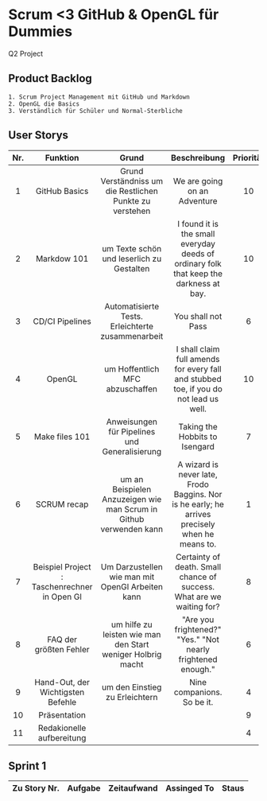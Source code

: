 # Scrum <3 GitHub & OpenGL für Dummies
Q2 Project

## Product Backlog
    1. Scrum Project Management mit GitHub und Markdown
    2. OpenGL die Basics
    3. Verständlich für Schüler und Normal-Sterbliche

## User Storys
|Nr. | Funktion | Grund | Beschreibung | Priorität | Schwierigkeit | Status | Vorausetung |
|:--:|:----:|:----:|:-----:|:----:|:---:|:--:|:--:|
|1   | GitHub Basics | Grund Verständniss um die Restlichen Punkte zu verstehen | We are going on an Adventure | 10 | 1 | in Progress | - |
|2   | Markdow 101 | um Texte schön und leserlich zu Gestalten | I found it is the small everyday deeds of ordinary folk that keep the darkness at bay. | 10 | 2 | in Progress | - |
|3   | CD/CI Pipelines | Automatisierte Tests. Erleichterte zusammenarbeit | You shall not Pass | 6 | 7 | pending | 5 |
|4   | OpenGL | um Hoffentlich MFC abzuschaffen | I shall claim full amends for every fall and stubbed toe, if you do not lead us well. | 10 | 9 | Pending | - |
|5   | Make files 101 | Anweisungen für Pipelines und Generalisierung | Taking the Hobbits to Isengard | 7 | 5 | pending | - |
|6   | SCRUM recap | um an Beispielen Anzuzeigen wie man Scrum in Github verwenden kann | A wizard is never late, Frodo Baggins. Nor is he early; he arrives precisely when he means to. | 1 | 1 | pending | - |
|7   | Beispiel Project : Taschenrechner in Open Gl | Um Darzustellen wie man mit OpenGl Arbeiten kann | Certainty of death. Small chance of success. What are we waiting for? | 8 | 10| pending | 4 |
|8   | FAQ der größten Fehler | um hilfe zu leisten wie man den Start weniger Holbrig macht | "Are you frightened?" "Yes." "Not nearly frightened enough." | 6 | 7 | pending | - |
|9   | Hand-Out, der Wichtigsten Befehle | um den Einstieg zu Erleichtern | Nine companions. So be it. | 4 | 3 | pending | - |
|10  | Präsentation | | | 9 | 2 | pending | 1, 2, 4, 5 |
|11  | Redakionelle aufbereitung | | | 4 | 7 | imagined | 1-9 |

## Sprint 1
 | Zu Story Nr. | Aufgabe | Zeitaufwand | Assinged To | Staus |
 |:--:|:--:|:--:|:--:|:--:|
